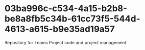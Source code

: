# 03ba996c-c534-4a15-b2b8-be8a8fb5c34b-61cc73f5-544d-4613-a615-b9e35ad19a57
Repository for Teams Project code and project management
